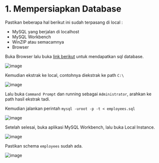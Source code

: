 # 1. Mempersiapkan Database
Pastikan beberapa hal berikut ini sudah terpasang di local :
- MySQL yang berjalan di localhost
- MySQL Workbench
- WinZIP atau semacamnya
- Browser

Buka Browser lalu buka [link berikut](https://github.com/datacharmer/test_db) untuk mendapatkan sql database.

![image](https://user-images.githubusercontent.com/111683454/185790030-bcb563b3-bd09-4075-bbcf-bdc90ca6dfba.png)

Kemudian ekstrak ke local, contohnya diekstrak ke path `C:\`

![image](https://user-images.githubusercontent.com/111683454/185790165-9d01824d-2079-4934-9522-0c0cd28c6d76.png)

Lalu buka `Command Prompt` dan running sebagai `Administrator`, arahkan ke path hasil ekstrak tadi. 

Kemudian jalankan perintah ` mysql -uroot -p -t < employees.sql `

![image](https://user-images.githubusercontent.com/111683454/185790324-0fa98772-61d3-46d4-a8cc-4196551570f6.png)

Setelah selesai, buka aplikasi MySQL Workbench, lalu buka Local Instance.

![image](https://user-images.githubusercontent.com/111683454/185790503-689562d4-ef34-48e8-8cdc-4fb9b495725d.png)

Pastikan schema `employees` sudah ada.

![image](https://user-images.githubusercontent.com/111683454/185790568-b9f9061d-1aa9-4193-9de7-862ae33779d1.png)




